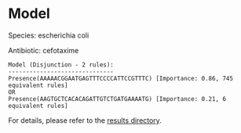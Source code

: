 
# Model

Species: escherichia coli

Antibiotic: cefotaxime

```
Model (Disjunction - 2 rules):
------------------------------
Presence(AAAAACGGAATGAGTTTCCCCATTCCGTTTC) [Importance: 0.86, 745 equivalent rules]
OR
Presence(AAGTGCTCACACAGATTGTCTGATGAAAATG) [Importance: 0.21, 6 equivalent rules]

```

For details, please refer to the [results directory](../../../../../results/scm_b/escherichia%20coli/cefotaxime/repeat_3/).

